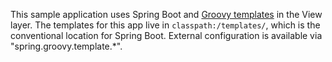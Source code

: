 This sample application uses Spring Boot and
[Groovy templates](http://beta.groovy-lang.org/docs/groovy-2.3.1/html/documentation/markup-template-engine.html)
in the View layer. The templates for this app live in
`classpath:/templates/`, which is the conventional location for Spring
Boot. External configuration is available via
"spring.groovy.template.*".

